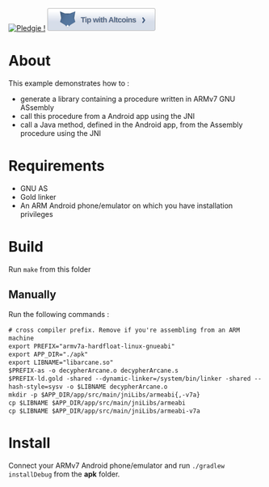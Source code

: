[![Pledgie !](https://pledgie.com/campaigns/32702.png)](https://pledgie.com/campaigns/32702)
[![Tip with Altcoins](https://raw.githubusercontent.com/Miouyouyou/Shapeshift-Tip-button/9e13666e9d0ecc68982fdfdf3625cd24dd2fb789/Tip-with-altcoin.png)](https://shapeshift.io/shifty.html?destination=16zwQUkG29D49G6C7pzch18HjfJqMXFNrW&output=BTC)

# About

This example demonstrates how to :

* generate a library containing a procedure written in ARMv7 GNU ASsembly
* call this procedure from a Android app using the JNI
* call a Java method, defined in the Android app, from the Assembly procedure using the JNI

# Requirements

* GNU AS
* Gold linker
* An ARM Android phone/emulator on which you have installation privileges

# Build

Run `make` from this folder

## Manually

Run the following commands :

```
# cross compiler prefix. Remove if you're assembling from an ARM machine
export PREFIX="armv7a-hardfloat-linux-gnueabi"
export APP_DIR="./apk"
export LIBNAME="libarcane.so"
$PREFIX-as -o decypherArcane.o decypherArcane.s
$PREFIX-ld.gold -shared --dynamic-linker=/system/bin/linker -shared --hash-style=sysv -o $LIBNAME decypherArcane.o
mkdir -p $APP_DIR/app/src/main/jniLibs/armeabi{,-v7a}
cp $LIBNAME $APP_DIR/app/src/main/jniLibs/armeabi
cp $LIBNAME $APP_DIR/app/src/main/jniLibs/armeabi-v7a
```

# Install

Connect your ARMv7 Android phone/emulator and run `./gradlew installDebug` from the **apk** folder.

